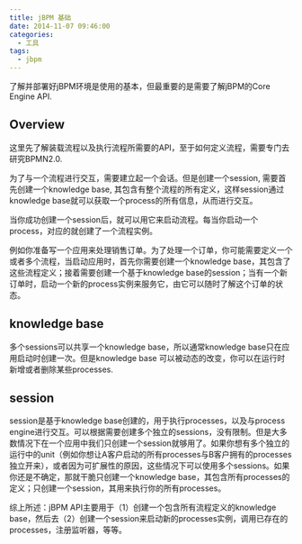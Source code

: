 ```yaml
---
title: jBPM 基础
date: 2014-11-07 09:46:00
categories:
  - 工具
tags: 
  - jbpm
---
```

了解并部署好jBPM环境是使用的基本，但最重要的是需要了解jBPM的Core Engine API.

## Overview
这里先了解装载流程以及执行流程所需要的API，至于如何定义流程，需要专门去研究BPMN2.0.

为了与一个流程进行交互，需要建立起一个会话。但是创建一个session, 需要首先创建一个knowledge base, 其包含有整个流程的所有定义，这样session通过knowledge base就可以获取一个process的所有信息，从而进行交互。

当你成功创建一个session后，就可以用它来启动流程。每当你启动一个process，对应的就创建了一个流程实例。

例如你准备写一个应用来处理销售订单。为了处理一个订单，你可能需要定义一个或者多个流程，当启动应用时，首先你需要创建一个knowledge base，其包含了这些流程定义；接着需要创建一个基于knowledge base的session；当有一个新订单时，启动一个新的process实例来服务它，由它可以随时了解这个订单的状态。

## knowledge base
多个sessions可以共享一个knowledge base，所以通常knowledge base只在应用启动时创建一次。但是knowledge base 可以被动态的改变，你可以在运行时新增或者删除某些processes.

## session
session是基于knowledge base创建的，用于执行processes，以及与process engine进行交互。可以根据需要创建多个独立的sessions，没有限制。但是大多数情况下在一个应用中我们只创建一个session就够用了。如果你想有多个独立的运行中的unit（例如你想让A客户启动的所有processes与B客户拥有的processes独立开来），或者因为可扩展性的原因，这些情况下可以使用多个sessions。如果你还是不确定，那就干脆只创建一个knowledge base，其包含所有processes的定义；只创建一个session，其用来执行你的所有processes。

综上所述：jBPM API主要用于（1）创建一个包含所有流程定义的knowledge base，然后去（2）创建一个session来启动新的processes实例，调用已存在的processes，注册监听器，等等。
